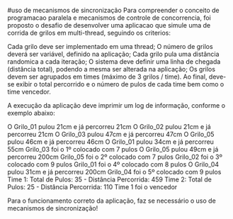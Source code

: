 #uso de mecanismos de sincronização
Para compreender o conceito de programacao paralela e mecanismos de controle de concorrencia, foi proposto o desafio de desenvolver uma aplicacao que simule uma de corrida de grilos em multi-thread, seguindo os criterios:

Cada grilo deve ser implementado em uma thread;
O número de grilos deverá ser variável, definido na aplicação;
Cada grilo pula uma distância randomica a cada iteração;
O sistema deve definir uma linha de chegada (distância total), podendo a mesma ser alterada na aplicação;
Os grilos devem ser agrupados em times (máximo de 3 grilos / time). Ao final, deve-se exibir o total percorrido e o número de pulos de cada time bem como o time vencedor.
 
A execução da aplicação deve imprimir um log de informação, conforme o exemplo abaixo:
 
 
O Grilo_01 pulou 21cm        e já percorreu 21cm
O Grilo_02 pulou 21cm        e já percorreu 21cm
O Grilo_03 pulou 47cm        e já percorreu 47cm
O Grilo_05 pulou 46cm        e já percorreu 46cm
O Grilo_01 pulou 34cm        e já percorreu 55cm
Grilo_03 foi o 1º colocado com 7 pulos
O Grilo_05 pulou 49cm        e já percorreu 200cm
Grilo_05 foi o 2º colocado com 7 pulos
Grilo_02 foi o 3º colocado com 9 pulos
Grilo_01 foi o 4º colocado com 8 pulos
O Grilo_04 pulou 31cm        e já percorreu 200cm
Grilo_04 foi o 5º colocado com 9 pulos
Time 1: Total de Pulos: 35 - Distância Percorrida: 459
Time 2: Total de Pulos: 25 - Distância Percorrida: 110
Time 1 foi o vencedor


Para o funcionamento correto da aplicação, faz se necessário o uso de mecanismos de sincronização!

